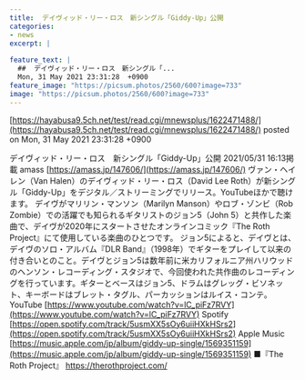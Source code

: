 ```yaml
---
title:  デイヴィッド・リー・ロス　新シングル「Giddy-Up」公開  
categories:
- news
excerpt: |
  
feature_text: |
  ##  デイヴィッド・リー・ロス　新シングル「...
  Mon, 31 May 2021 23:31:28  +0900
feature_image: "https://picsum.photos/2560/600?image=733"
image: "https://picsum.photos/2560/600?image=733"
---
```


[https://hayabusa9.5ch.net/test/read.cgi/mnewsplus/1622471488/](https://hayabusa9.5ch.net/test/read.cgi/mnewsplus/1622471488/)
posted on Mon, 31 May 2021 23:31:28  +0900

<!--more-->

デイヴィッド・リー・ロス　新シングル「Giddy-Up」公開 2021/05/31 16:13掲載 amass [https://amass.jp/147606/](https://amass.jp/147606/) ヴァン・ヘイレン（Van Halen）のデイヴィッド・リー・ロス（David Lee Roth）が新シングル「Giddy-Up」をデジタル／ストリーミングでリリース。YouTubeほかで聴けます。 デイヴがマリリン・マンソン（Marilyn Manson）やロブ・ゾンビ（Rob Zombie）での活躍でも知られるギタリストのジョン5（John 5）と共作した楽曲で、デイヴが2020年にスタートさせたオンラインコミック『The Roth Project』にて使用している楽曲のひとつです。 ジョン5によると、デイヴとは、デイヴのソロ・アルバム『DLR Band』（1998年）でギターをプレイして以来の付き合いとのこと。デイヴとジョン5は数年前に米カリフォルニア州ハリウッドのヘンソン・レコーディング・スタジオで、今回使われた共作曲のレコーディングを行っています。ギターとベースはジョン5、ドラムはグレッグ・ビソネット、キーボードはブレット・タグル、パーカッションはルイス・コンテ。 YouTube [https://www.youtube.com/watch?v=lC_piFz7RVY](https://www.youtube.com/watch?v=lC_piFz7RVY) Spotify [https://open.spotify.com/track/5usmXX5sOy6uiiHXkHSrs2](https://open.spotify.com/track/5usmXX5sOy6uiiHXkHSrs2) Apple Music [https://music.apple.com/jp/album/giddy-up-single/1569351159](https://music.apple.com/jp/album/giddy-up-single/1569351159) ■『The Roth Project』 https://therothproject.com/
